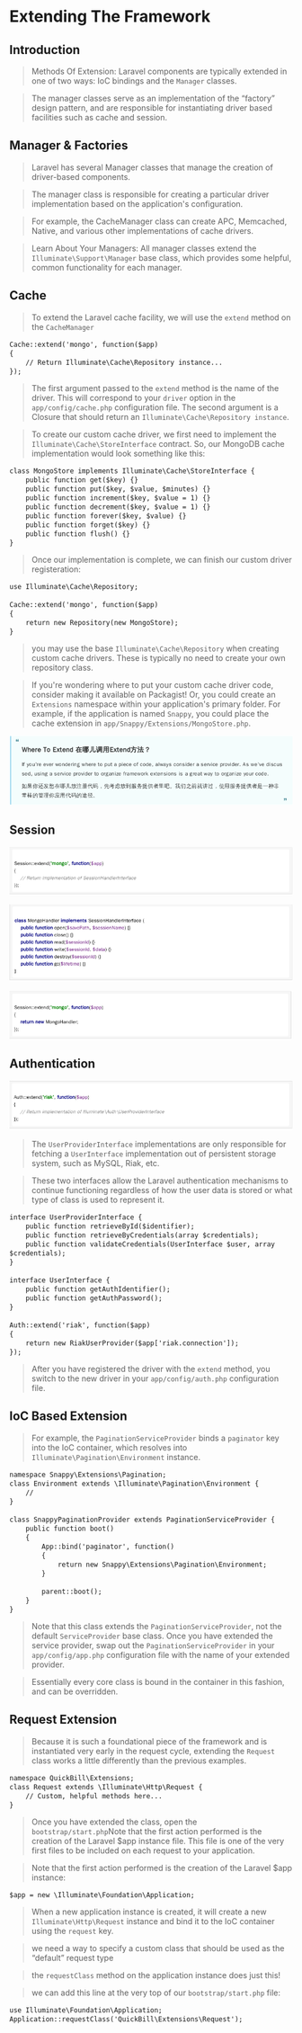 # Extending The Framework #

## Introduction ##

> Methods Of Extension:  Laravel components are typically extended in one of two ways: IoC bindings and the `Manager` classes.

> The manager classes serve as an implementation of the “factory” design pattern, and are responsible for instantiating driver based facilities such as cache and session.

## Manager & Factories ##

> Laravel has several Manager classes that manage the creation of driver-based components.

> The manager class is responsible for creating a particular driver implementation based on the application's configuration.

> For example, the CacheManager class can create APC, Memcached, Native, and various other implementations of cache drivers.


> Learn About Your Managers: All manager classes extend the `Illuminate\Support\Manager` base class, which provides some helpful, common functionality for each manager.

## Cache ##

> To extend the Laravel cache facility, we will use the `extend` method on the `CacheManager`

    Cache::extend('mongo', function($app)
    {
        // Return Illuminate\Cache\Repository instance...
    });

> The first argument passed to the `extend` method is the name of the driver. This will correspond to your `driver` option in the `app/config/cache.php` configuration file. The second argument is a Closure that should return an `Illuminate\Cache\Repository instance`.

> To create our custom cache driver, we first need to implement the `Illuminate\Cache\StoreInterface` contract. So, our MongoDB cache implementation would look something like this:

    class MongoStore implements Illuminate\Cache\StoreInterface {
        public function get($key) {}
        public function put($key, $value, $minutes) {}
        public function increment($key, $value = 1) {}
        public function decrement($key, $value = 1) {}
        public function forever($key, $value) {}
        public function forget($key) {}
        public function flush() {}
    }

> Once our implementation is complete, we can finish our custom driver registeration:

    use Illuminate\Cache\Repository;

    Cache::extend('mongo', function($app)
    {
        return new Repository(new MongoStore);
    }

> you may use the base `Illuminate\Cache\Repository` when creating custom cache drivers. These is typically no need to create your own repository class.

> If you're wondering where to put your custom cache driver code, consider making it available on Packagist! Or, you could create an `Extensions` namespace within your application's primary folder. For example, if the application is named `Snappy`, you could place the cache extension in `app/Snappy/Extensions/MongoStore.php`.

![Where To Extend](images/ch07-extending-the-framework-0.png)

## Session ##

![1](images/ch07-extending-the-framework-1.png)

![2](images/ch07-extending-the-framework-2.png)

![3](images/ch07-extending-the-framework-3.png)

## Authentication ##

![4](images/ch07-extending-the-framework-4.png)

> The `UserProviderInterface` implementations are only responsible for fetching a `UserInterface` implementation out of persistent storage system, such as MySQL, Riak, etc.

> These two interfaces allow the Laravel authentication mechanisms to continue functioning regardless of how the user data is stored or what type of class is used to represent it.

    interface UserProviderInterface {
        public function retrieveById($identifier);
        public function retrieveByCredentials(array $credentials);
        public function validateCredentials(UserInterface $user, array $credentials);
    }

    interface UserInterface {
        public function getAuthIdentifier();
        public function getAuthPassword();
    }

    Auth::extend('riak', function($app)
    {
        return new RiakUserProvider($app['riak.connection']);
    });

> After you have registered the driver with the `extend` method, you switch to the new driver in your `app/config/auth.php` configuration file.

## IoC Based Extension ##

> For example, the `PaginationServiceProvider` binds a `paginator` key into the IoC container, which resolves into `Illuminate\Pagination\Environment` instance.

    namespace Snappy\Extensions\Pagination;
    class Environment extends \Illuminate\Pagination\Environment {
        //
    }

    class SnappyPaginationProvider extends PaginationServiceProvider {
        public function boot()
        {
            App::bind('paginator', function()
            {
                return new Snappy\Extensions\Pagination\Environment;
            }

            parent::boot();
        }
    }

> Note that this class extends the `PaginationServiceProvider`, not the default `ServiceProvider` base class. Once you have extended the service provider, swap out the `PaginationServiceProvider` in your `app/config/app.php` configuration file with the name of your extended provider.

> Essentially every core class is bound in the container in this fashion, and can be overridden.

## Request Extension ##

> Because it is such a foundational piece of the framework and is instantiated very early in the request cycle, extending the `Request` class works a little differently than the previous examples.

    namespace QuickBill\Extensions;
    class Request extends \Illuminate\Http\Request {
        // Custom, helpful methods here...
    }

> Once you have extended the class, open the `bootstrap/start.php`Note that the first action performed is the creation of the Laravel $app instance file. This file is one of the very first files to be included on each request to your application.

> Note that the first action performed is the creation of the Laravel $app instance:

    $app = new \Illuminate\Foundation\Application;

> When a new application instance is created, it will create a new `Illuminate\Http\Request` instance and bind it to the IoC container using the `request` key.

> we need a way to specify a custom class that should be used as the “default” request type

> the `requestClass` method on the application instance does just this!

> we can add this line at the very top of our `bootstrap/start.php` file:

    use Illuminate\Foundation\Application;
    Application::requestClass('QuickBill\Extensions\Request');

